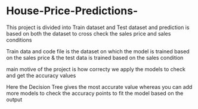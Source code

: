 # House-Price-Predictions-
This project is divided into Train dataset and Test dataset and prediction is based on both the dataset to cross check the sales price and sales conditions


Train data and code file is the dataset on which the model is trained based on the sales price & the test data is trained based on the sales condition 

main motive of the project is how correcty we apply the models to check and get the accuracy values

Here the Decision Tree gives the most accurate value whereas you can add more models to check the accuracy points to fit the model based on the output 
